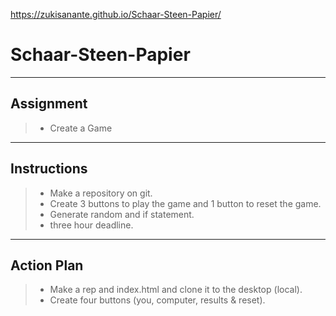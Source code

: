 https://zukisanante.github.io/Schaar-Steen-Papier/

# Schaar-Steen-Papier
---
## Assignment
> - Create a Game
---
## Instructions
> - Make a repository on git.
> - Create 3 buttons to play the game and 1 button to reset the game.
> - Generate random and if statement.
> - three hour deadline.
---
## Action Plan
> - Make a rep and index.html and clone it to the desktop (local).
> - Create four buttons (you, computer, results & reset).
